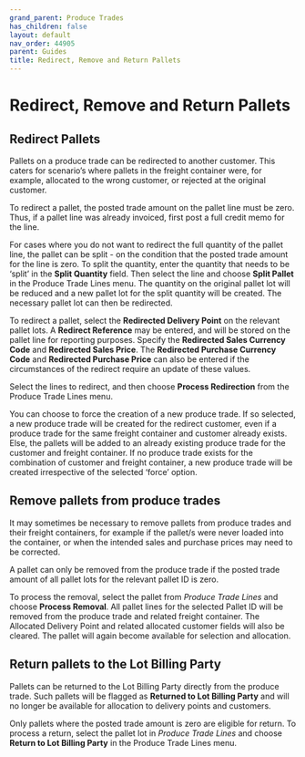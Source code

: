 ```yaml
---
grand_parent: Produce Trades
has_children: false
layout: default
nav_order: 44905
parent: Guides
title: Redirect, Remove and Return Pallets
---
```


# Redirect, Remove and Return Pallets

Redirect Pallets
----------------

Pallets on a produce trade can be redirected to another customer. This caters for scenario’s where pallets in the freight container were, for example, allocated to the wrong customer, or rejected at the original customer.

To redirect a pallet, the posted trade amount on the pallet line must be zero. Thus, if a pallet line was already invoiced, first post a full credit memo for the line.

For cases where you do not want to redirect the full quantity of the pallet line, the pallet can be split - on the condition that the posted trade amount for the line is zero. To split the quantity, enter the quantity that needs to be ‘split’ in the **Split Quantity** field. Then select the line and choose **Split Pallet** in the Produce Trade Lines menu. The quantity on the original pallet lot will be reduced and a new pallet lot for the split quantity will be created. The necessary pallet lot can then be redirected.

To redirect a pallet, select the **Redirected Delivery Point** on the relevant pallet lots. A **Redirect Reference** may be entered, and will be stored on the pallet line for reporting purposes. Specify the **Redirected Sales Currency Code** and **Redirected Sales Price**. The **Redirected Purchase Currency Code** and **Redirected Purchase Price** can also be entered if the circumstances of the redirect require an update of these values.

Select the lines to redirect, and then choose **Process Redirection** from the Produce Trade Lines menu.

You can choose to force the creation of a new produce trade. If so selected, a new produce trade will be created for the redirect customer, even if a produce trade for the same freight container and customer already exists. Else, the pallets will be added to an already existing produce trade for the customer and freight container. If no produce trade exists for the combination of customer and freight container, a new produce trade will be created irrespective of the selected ‘force’ option.

Remove pallets from produce trades
----------------------------------

It may sometimes be necessary to remove pallets from produce trades and their freight containers, for example if the pallet/s were never loaded into the container, or when the intended sales and purchase prices may need to be corrected.

A pallet can only be removed from the produce trade if the posted trade amount of all pallet lots for the relevant pallet ID is zero.

To process the removal, select the pallet from *Produce Trade Lines* and choose **Process Removal**. All pallet lines for the selected Pallet ID will be removed from the produce trade and related freight container. The Allocated Delivery Point and related allocated customer fields will also be cleared. The pallet will again become available for selection and allocation.

Return pallets to the Lot Billing Party
---------------------------------------

Pallets can be returned to the Lot Billing Party directly from the produce trade. Such pallets will be flagged as **Returned to Lot Billing Party** and will no longer be available for allocation to delivery points and customers.

Only pallets where the posted trade amount is zero are eligible for return. To process a return, select the pallet lot in *Produce Trade Lines* and choose **Return to Lot Billing Party** in the Produce Trade Lines menu.